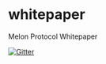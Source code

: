 # whitepaper
Melon Protocol Whitepaper

[![Gitter](https://badges.gitter.im/melonproject/Lobby.svg)](https://gitter.im/melonproject/Lobby?utm_source=badge&utm_medium=badge&utm_campaign=pr-badge&utm_content=badge)
